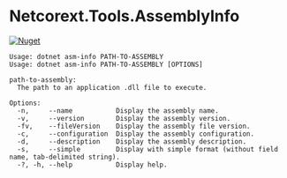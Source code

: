 # Netcorext.Tools.AssemblyInfo

[![Nuget](https://img.shields.io/nuget/v/Netcorext.Tools.AssemblyInfo)](https://www.nuget.org/packages/Netcorext.Tools.AssemblyInfo)

```shell
Usage: dotnet asm-info PATH-TO-ASSEMBLY
Usage: dotnet asm-info PATH-TO-ASSEMBLY [OPTIONS]

path-to-assembly:
  The path to an application .dll file to execute.

Options:
  -n,     --name           Display the assembly name.
  -v,     --version        Display the assembly version.
  -fv,    --fileVersion    Display the assembly file version.
  -c,     --configuration  Display the assembly configuration.
  -d,     --description    Display the assembly description.
  -s,     --simple         Display with simple format (without field name, tab-delimited string).
  -?, -h, --help           Display help.
```
